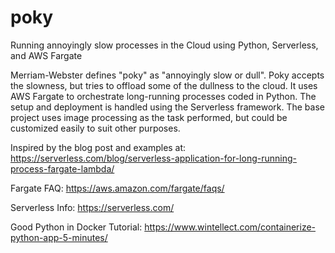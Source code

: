 # poky
Running annoyingly slow processes in the Cloud using Python, Serverless, and AWS Fargate

Merriam-Webster defines "poky" as "annoyingly slow or dull".  Poky accepts the slowness, but tries to offload some of the dullness to the cloud.  It uses AWS Fargate to orchestrate long-running processes coded in Python.  The setup and deployment is handled using the Serverless framework.  The base project uses image processing as the task performed, but could be customized easily to suit other purposes.  

Inspired by the blog post and examples at:
https://serverless.com/blog/serverless-application-for-long-running-process-fargate-lambda/

Fargate FAQ:
https://aws.amazon.com/fargate/faqs/

Serverless Info:
https://serverless.com/

Good Python in Docker Tutorial:
https://www.wintellect.com/containerize-python-app-5-minutes/

